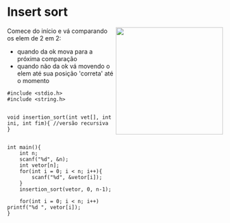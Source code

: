 # Insert sort

<img align= "right" width = "250" height = "250" src = "https://user-images.githubusercontent.com/102996679/235319347-70e3dac1-267a-4e16-9999-25c2c26e89d8.png" >
Comece do início e vá comparando os elem de 2 em 2: 

* quando da ok mova para a próxima comparação 
* quando não da ok vá movendo o elem até sua posição 'correta' até o momento

```
#include <stdio.h>
#include <string.h>


void insertion_sort(int vet[], int ini, int fim){ //versão recursiva    
}


int main(){
    int n;
    scanf("%d", &n);
    int vetor[n];
    for(int i = 0; i < n; i++){
        scanf("%d", &vetor[i]);
    }
    insertion_sort(vetor, 0, n-1);
    
    for(int i = 0; i < n; i++) printf("%d ", vetor[i]);
}
```
